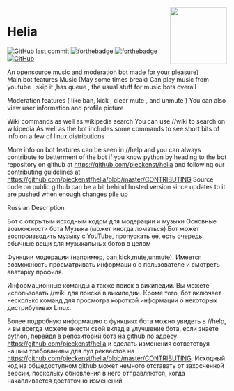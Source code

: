<img align="right" src="https://raw.githubusercontent.com/pieckenst/helia/master/bitmap.png" height="130" width="130">

# Helia
[![GitHub last commit](https://img.shields.io/github/last-commit/pieckenst/helia?style=for-the-badge)](https://github.com/pieckenst/helia/commits/master)
[![forthebadge](https://forthebadge.com/images/badges/made-with-python.svg)](https://forthebadge.com)
[![forthebadge](https://forthebadge.com/images/badges/built-with-love.svg)](https://forthebadge.com)
[![GitHub](https://img.shields.io/github/license/pieckenst/helia?style=for-the-badge)](https://github.com/pieckenst/helia/blob/master/LICENSE)

An opensource music and moderation bot made for your pleasure)  
Main bot features Music (May some times break) Can play music from youtube , skip it ,has queue , the usual stuff for music bots overall

Moderation features ( like ban, kick , clear mute , and unmute ) You can also view user information and profile picture

Wiki commands as well as wikipedia search You can use //wiki to search on wikipedia As well as the bot includes some commands to see short bits of info on a few of linux distributions

More info on bot features can be seen in //help and you can always contribute to betterment of the bot if you know python by heading to the bot repository on github at https://github.com/pieckenst/helia and following our contributing guidelines at https://github.com/pieckenst/helia/blob/master/CONTRIBUTING
Source code on public github can be a bit behind hosted version since updates to it are pushed when enough changes pile up

Russian Description

Бот с открытым исходным кодом для модерации и музыки Основные возможности бота Музыка (может иногда ломаться) Бот может воспроизводить музыку с YouTube, пропускать ее, есть очередь, обычные вещи для музыкальных ботов в целом

Функции модерации (например, ban,kick,mute,unmute).  Имеется возможность просматривать информацию о пользователе и смотреть аватарку профиля.

Информационные команды а также поиск в википедии. Вы можете использовать //wiki для поиска в википедии. Кроме того, бот включает несколько команд для просмотра короткой информации о некоторых дистрибутивах Linux.

Более подробную информацию о функциях бота можно увидеть в //help, и вы всегда можете внести свой вклад в улучшение бота, если знаете python, перейдя в репозиторий бота на github по адресу https://github.com/pieckenst/helia и сделать изменения сответствуя нашим требованиям для пул реквестов на https://github.com/pieckenst/helia/blob/master/CONTRIBUTING. Исходный код на общедоступном github может немного отставать от захосченной версии, поскольку обновления в него отправляются, когда накапливается достаточно изменений
